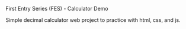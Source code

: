 First Entry Series (FES) - Calculator Demo

Simple decimal calculator web project to practice with html, css, and js.
